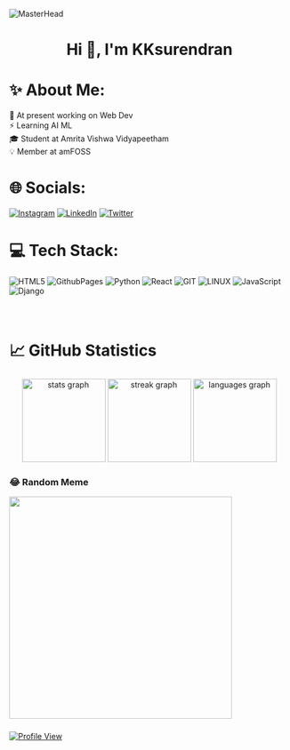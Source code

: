 ![MasterHead](https://github.com/Anmol-Baranwal/Cool-GIFs-For-GitHub/assets/74038190/d48893bd-0757-481c-8d7e-ba3e163feae7)
<h1 align="center">Hi 👋, I'm KKsurendran</h1>

# ✨ About Me:
💫 At present working on Web Dev<br>⚡ Learning AI ML<br>🎓 Student at Amrita Vishwa Vidyapeetham<br>💡 Member at amFOSS

# 🌐 Socials:
[![Instagram](https://img.shields.io/badge/Instagram-E4405F?style=for-the-badge&logo=instagram&logoColor=white)](https://instagram.com/_samurai_shiba) [![LinkedIn](https://img.shields.io/badge/LinkedIn-0077B5?style=for-the-badge&logo=linkedin&logoColor=white)](https://www.linkedin.com/in/kk-surendran/) [![Twitter](https://img.shields.io/badge/Twitter-1DA1F2?style=for-the-badge&logo=twitter&logoColor=white)](https://twitter.com/kksurendran06) 

# 💻 Tech Stack:
![HTML5](https://img.shields.io/badge/html5-%23E34F26.svg?style=for-the-badge&logo=html5&logoColor=white) ![GithubPages](https://img.shields.io/badge/github%20pages-121013?style=for-the-badge&logo=github&logoColor=white) ![Python](https://img.shields.io/badge/python-3670A0?style=for-the-badge&logo=python&logoColor=ffdd54) ![React](https://img.shields.io/badge/react-%2320232a.svg?style=for-the-badge&logo=react&logoColor=%2361DAFB) ![GIT](https://img.shields.io/badge/Git-fc6d26?style=for-the-badge&logo=git&logoColor=white) ![LINUX](https://img.shields.io/badge/Linux-FCC624?style=for-the-badge&logo=linux&logoColor=black)  ![JavaScript](https://img.shields.io/badge/JavaScript-F7DF1E?style=for-the-badge&logo=javascript&logoColor=black) ![Django](https://img.shields.io/badge/Django-092E20?style=for-the-badge&logo=django&logoColor=white)

###

<br clear="both">

<h1 align="left">📈 GitHub Statistics</h1>

###

<div align="center">
  <img src="https://github-readme-stats.vercel.app/api?username=kksurendran06&hide_title=false&hide_rank=false&show_icons=true&include_all_commits=true&count_private=true&disable_animations=false&theme=radical&locale=en&hide_border=false" height="150" alt="stats graph"  />
  <img src="https://streak-stats.demolab.com?user=kksurendran06&locale=en&mode=daily&theme=radical&hide_border=false&border_radius=5" height="150" alt="streak graph"  />
  <img src="https://github-readme-stats.vercel.app/api/top-langs?username=kksurendran06&locale=en&hide_title=false&layout=compact&card_width=320&langs_count=5&theme=radical&hide_border=false" height="150" alt="languages graph"  />
</div>

### 😂 Random Meme 
<img src='https://randommeme-five.vercel.app/' style="height: 400px;"/>

###

[![Profile View](https://visitcount.itsvg.in/api?id=KKSurendran06&label=Profile%20Views&color=10&icon=0&pretty=true)](https://visitcount.itsvg.in)
